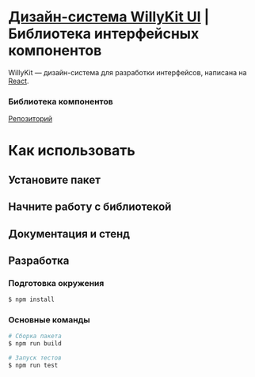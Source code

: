 # [Дизайн-система WillyKit UI](http://consta.gazprom-neft.ru/) | Библиотека интерфейсных компонентов

WillyKit — дизайн-система для разработки интерфейсов, написана на [React](https://reactjs.org/).

### Библиотека компонентов

[Репозиторий](https://github.com/atmus-gpna/willykit)

# Как использовать

## Установите пакет

## Начните работу с библиотекой

## Документация и стенд

## Разработка

### Подготовка окружения

```sh
$ npm install
```

### Основные команды

```sh
# Сборка пакета
$ npm run build

# Запуск тестов
$ npm run test
```